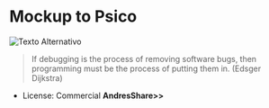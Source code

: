 # Mockup to Psico


![Texto Alternativo](https://s3.amazonaws.com/newyorkcouplescounseling/static/images/slides/couple-finding-love.jpg)



>If debugging is the process of removing software bugs, then programming must be the process of putting them in. (Edsger Dijkstra)

+ License: Commercial
**AndresShare>>**
